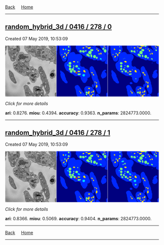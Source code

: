 
[Back](..)&nbsp;&nbsp;&nbsp;&nbsp;&nbsp;[Home](https://leapmanlab.github.io/snapshots)

---

<div class="summary"><a href="0"><h2>random_hybrid_3d / 0416 / 278 / 0</h2></a><p>Created 07 May 2019, 10:53:09
</p><a href="0"><img src="0/media/summary.png" align="center"></a><p>
<i>Click for more details</i>
</p></div>

**ari**: 0.8276. **miou**: 0.4394. **accuracy**: 0.9363. **n_params**: 2824773.0000. 

---

<div class="summary"><a href="1"><h2>random_hybrid_3d / 0416 / 278 / 1</h2></a><p>Created 07 May 2019, 10:53:09
</p><a href="1"><img src="1/media/summary.png" align="center"></a><p>
<i>Click for more details</i>
</p></div>

**ari**: 0.8366. **miou**: 0.5069. **accuracy**: 0.9404. **n_params**: 2824773.0000. 

---

[Back](..)&nbsp;&nbsp;&nbsp;&nbsp;&nbsp;[Home](https://leapmanlab.github.io/snapshots)

---